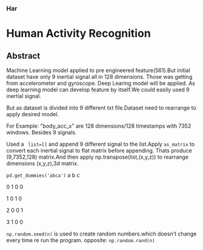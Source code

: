 ### Har
# Human Activity Recognition
## Abstract
Machine Learning model applied to pre engineered feature(561).But initial dataset have only 9 inertial signal all in 128 dimensions. Those was getting from accelerometer and gyroscope. Deep Learing model will be applied. As deep learning model can develop feature by itself.We could easily used 9 inertial signal.

But as dataset is divided into 9 different txt file.Dataset need to rearrange to apply desired model.

For Example: "body_acc_x" are 128 dimensions/128 timestamps with 7352 windows. Besides 9 signals.

Used a ``` list=[]``` and append 9 different signal to the list.Apply ``` as_matrix ``` to convert each inertial signal to flat matrix before appending. Thats produce (9,7352,128) matrix.And then apply np.transpose(list,(x,y,z)) to rearrange dimensions (x,y,z),3d matrix.

```pd.get_dummies('abca')```
   a  b  c
   
0  1  0  0

1  0  1  0

2  0  0  1

3  1  0  0

```np.random.seed(n)``` is used to create random numbers.which doesn't change every time re run the program. opposite: ```np.random.rand(n)```
